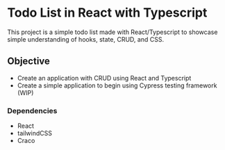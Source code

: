 
# Todo List in React with Typescript

This project is a simple todo list made with React/Typescript
to showcase simple understanding of hooks, state, CRUD, and
CSS.

## Objective

- Create an application with CRUD using React and Typescript
- Create a simple application to begin using Cypress testing framework (WIP)

### Dependencies

- React
- tailwindCSS
- Craco



